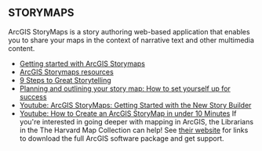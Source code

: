 ## STORYMAPS
ArcGIS StoryMaps is a story authoring web-based application that enables you to share your maps in the context of narrative text and other multimedia content. 
* [Getting started with ArcGIS Storymaps](https://doc.arcgis.com/en/arcgis-storymaps/get-started/what-is-arcgis-storymaps.htm)
* [ArcGIS Storymaps resources](https://www.esri.com/en-us/arcgis/products/arcgis-storymaps/resources)
* [9 Steps to Great Storytelling](https://storymaps.arcgis.com/stories/429bc4eed5f145109e603c9711a33407)
* [Planning and outlining your story map: How to set yourself up for success](https://www.esri.com/arcgis-blog/products/arcgis-storymaps/sharing-collaboration/planning-and-outlining-your-story-map-how-to-set-yourself-up-for-success/)
* [Youtube: ArcGIS StoryMaps: Getting Started with the New Story Builder](https://youtu.be/t_oFnIIJA-A)
* [Youtube: How to Create an ArcGIS StoryMap in under 10 Minutes](https://youtu.be/aVPUQTRrdfU)
If you're interested in going deeper with mapping in ArcGIS, the Librarians in the The Harvard Map Collection can help! See [their website](https://library.harvard.edu/services-tools/digital-mapping-and-gis-support) for links to download the full ArcGIS software package and get support.
